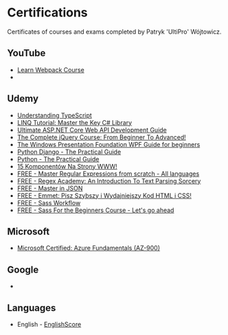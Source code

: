 # Certifications
Certificates of courses and exams completed by Patryk 'UltiPro' Wójtowicz.

## YouTube

* [Learn Webpack Course](https://www.youtube.com/playlist?list=PLblA84xge2_zwxh3XJqy6UVxS60YdusY8)
* 

## Udemy

* [Understanding TypeScript](https://www.udemy.com/certificate/UC-1264b5c3-7d4e-4f9e-b011-666ae7379b8a/)
* [LINQ Tutorial: Master the Key C# Library](https://www.udemy.com/certificate/UC-03758d83-1570-4e7c-92c4-1ecd37d4a06a/)
* [Ultimate ASP.NET Core Web API Development Guide](https://www.udemy.com/certificate/UC-859cdd2c-c970-41cb-b889-4b38fbb977a4/)
* [The Complete jQuery Course: From Beginner To Advanced!](https://www.udemy.com/certificate/UC-f5c57db2-daeb-4e4b-b5a4-71dfb003f674/)
* [The Windows Presentation Foundation WPF Guide for beginners](https://www.udemy.com/certificate/UC-259c3465-f5e2-48fe-8bb5-30f84b4e9738/)
* [Python Django - The Practical Guide](https://www.udemy.com/certificate/UC-0a5b33f4-250d-40d0-98d4-0fef50376f96/)
* [Python - The Practical Guide](https://www.udemy.com/certificate/UC-757fd361-1c18-4c1a-bdee-0c8058d231c0/)
* [15 Komponentów Na Strony WWW!](https://www.udemy.com/certificate/UC-9d4fc924-2892-4162-a8e4-459bfedfb284/)
* [FREE - Master Regular Expressions from scratch - All languages](https://www.udemy.com/course/master-regular-expressions-from-scratch/)
* [FREE - Regex Academy: An Introduction To Text Parsing Sorcery](https://www.udemy.com/course/regex-academy-an-introduction-to-text-parsing-sorcery/)
* [FREE - Master in JSON](https://www.udemy.com/course/master-in-json/)
* [FREE - Emmet: Pisz Szybszy i Wydajniejszy Kod HTML i CSS!](https://www.udemy.com/course/pisz-szybszy-i-wydajniejszy-kod-html-i-css/)
* [FREE - Sass Workflow](https://www.udemy.com/course/sass-workflow/)
* [FREE - Sass For the Beginners Course - Let's go ahead](https://www.udemy.com/course/sass-for-the-beginners/)

## Microsoft

* [Microsoft Certified: Azure Fundamentals (AZ-900)](https://learn.microsoft.com/api/credentials/share/pl-pl/PatrykWjtowicz-2922/B65B5FC53BE18CC?sharingId=9C45620D696CD7C6)

## Google

*

## Languages

* English - [EnglishScore](https://api2.englishscore.com/verify/787ca252)
